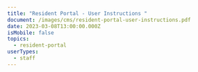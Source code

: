 ```yaml
---
title: "Resident Portal - User Instructions "
document: /images/cms/resident-portal-user-instructions.pdf
date: 2023-03-08T13:00:00.000Z
isMobile: false
topics:
  - resident-portal
userTypes:
  - staff
---
```

